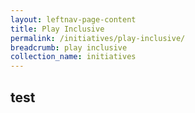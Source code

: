 ```yaml
---
layout: leftnav-page-content
title: Play Inclusive
permalink: /initiatives/play-inclusive/
breadcrumb: play inclusive
collection_name: initiatives
---
```


## test
